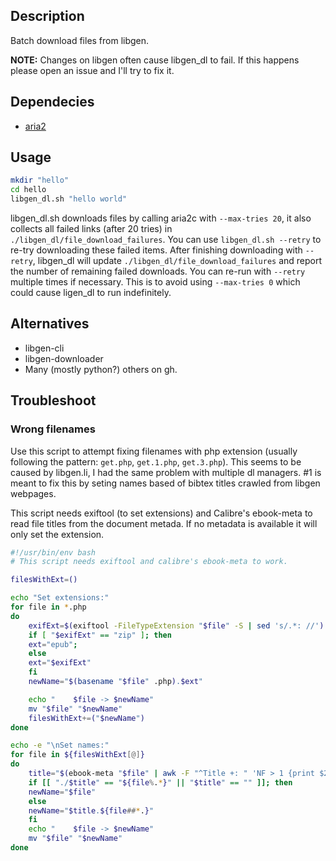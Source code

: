 ## Description
Batch download files from libgen.

**NOTE:** Changes on libgen often cause libgen_dl to fail. If this happens please open an issue and I'll try to fix it.

## Dependecies

- [aria2](https://github.com/aria2/aria2)

## Usage

``` bash
mkdir "hello"
cd hello
libgen_dl.sh "hello world"
```

libgen_dl.sh downloads files by calling aria2c with `--max-tries 20`, it also collects all failed links (after 20 tries) in `./libgen_dl/file_download_failures`. You can use `libgen_dl.sh --retry` to re-try downloading these failed items. After finishing downloading with `--retry`, libgen_dl will update `./libgen_dl/file_download_failures` and report the number of remaining failed downloads. You can re-run with `--retry` multiple times if necessary. This is to avoid using `--max-tries 0` which could cause ligen_dl to run indefinitely.

## Alternatives
- libgen-cli
- libgen-downloader
- Many (mostly python?) others on gh.

## Troubleshoot

###  Wrong filenames
Use this script to attempt fixing filenames with php extension (usually following the pattern: `get.php`, `get.1.php`, `get.3.php`). This seems to be caused by libgen.li, I had the same problem with multiple dl managers. #1 is meant to fix this by seting names based of bibtex titles crawled from libgen webpages. 

This script needs exiftool (to set extensions) and Calibre's ebook-meta to read file titles from the document metada. If no metadata is available it will only set the extension.

``` bash
#!/usr/bin/env bash
# This script needs exiftool and calibre's ebook-meta to work.

filesWithExt=()

echo "Set extensions:"
for file in *.php 
do
    exifExt=$(exiftool -FileTypeExtension "$file" -S | sed 's/.*: //')
    if [ "$exifExt" == "zip" ]; then
	ext="epub";
    else
	ext="$exifExt"
    fi
    newName="$(basename "$file" .php).$ext"

    echo "    $file	-> $newName"
    mv "$file" "$newName"
    filesWithExt+=("$newName")
done

echo -e "\nSet names:"
for file in ${filesWithExt[@]}
do
    title="$(ebook-meta "$file" | awk -F "^Title +: " 'NF > 1 {print $2}')"
    if [[ "./$title" == "${file%.*}" || "$title" == "" ]]; then
	newName="$file" 
    else
	newName="$title.${file##*.}"
    fi 
    echo "    $file	-> $newName"
    mv "$file" "$newName"
done
```
